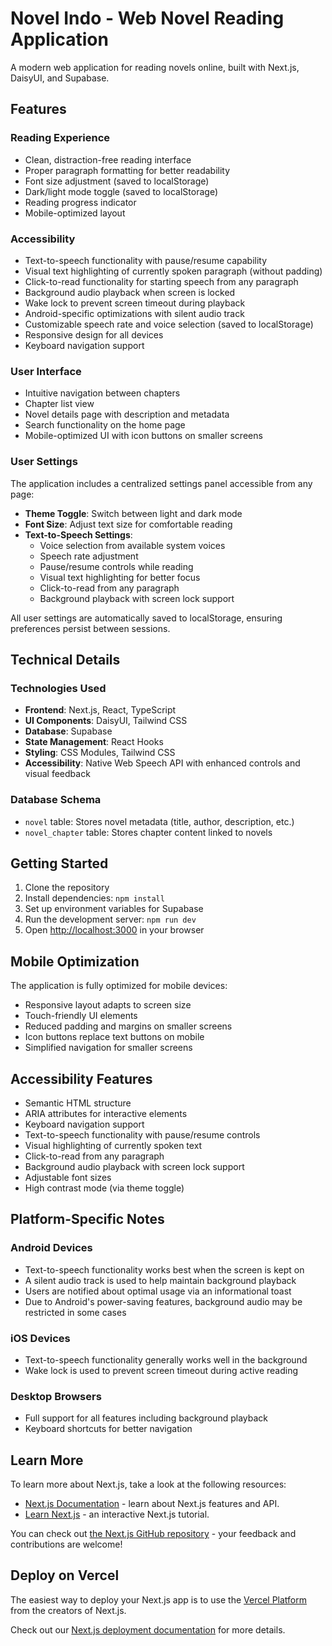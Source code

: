 # Novel Indo - Web Novel Reading Application

A modern web application for reading novels online, built with Next.js, DaisyUI, and Supabase.

## Features

### Reading Experience
- Clean, distraction-free reading interface
- Proper paragraph formatting for better readability
- Font size adjustment (saved to localStorage)
- Dark/light mode toggle (saved to localStorage)
- Reading progress indicator
- Mobile-optimized layout

### Accessibility
- Text-to-speech functionality with pause/resume capability
- Visual text highlighting of currently spoken paragraph (without padding)
- Click-to-read functionality for starting speech from any paragraph
- Background audio playback when screen is locked
- Wake lock to prevent screen timeout during playback
- Android-specific optimizations with silent audio track
- Customizable speech rate and voice selection (saved to localStorage)
- Responsive design for all devices
- Keyboard navigation support

### User Interface
- Intuitive navigation between chapters
- Chapter list view
- Novel details page with description and metadata
- Search functionality on the home page
- Mobile-optimized UI with icon buttons on smaller screens

### User Settings
The application includes a centralized settings panel accessible from any page:
- **Theme Toggle**: Switch between light and dark mode
- **Font Size**: Adjust text size for comfortable reading
- **Text-to-Speech Settings**: 
  - Voice selection from available system voices
  - Speech rate adjustment
  - Pause/resume controls while reading
  - Visual text highlighting for better focus
  - Click-to-read from any paragraph
  - Background playback with screen lock support

All user settings are automatically saved to localStorage, ensuring preferences persist between sessions.

## Technical Details

### Technologies Used
- **Frontend**: Next.js, React, TypeScript
- **UI Components**: DaisyUI, Tailwind CSS
- **Database**: Supabase
- **State Management**: React Hooks
- **Styling**: CSS Modules, Tailwind CSS
- **Accessibility**: Native Web Speech API with enhanced controls and visual feedback

### Database Schema
- `novel` table: Stores novel metadata (title, author, description, etc.)
- `novel_chapter` table: Stores chapter content linked to novels

## Getting Started

1. Clone the repository
2. Install dependencies: `npm install`
3. Set up environment variables for Supabase
4. Run the development server: `npm run dev`
5. Open [http://localhost:3000](http://localhost:3000) in your browser

## Mobile Optimization

The application is fully optimized for mobile devices:
- Responsive layout adapts to screen size
- Touch-friendly UI elements
- Reduced padding and margins on smaller screens
- Icon buttons replace text buttons on mobile
- Simplified navigation for smaller screens

## Accessibility Features

- Semantic HTML structure
- ARIA attributes for interactive elements
- Keyboard navigation support
- Text-to-speech functionality with pause/resume controls
- Visual highlighting of currently spoken text
- Click-to-read from any paragraph
- Background audio playback with screen lock support
- Adjustable font sizes
- High contrast mode (via theme toggle)

## Platform-Specific Notes

### Android Devices
- Text-to-speech functionality works best when the screen is kept on
- A silent audio track is used to help maintain background playback
- Users are notified about optimal usage via an informational toast
- Due to Android's power-saving features, background audio may be restricted in some cases

### iOS Devices
- Text-to-speech functionality generally works well in the background
- Wake lock is used to prevent screen timeout during active reading

### Desktop Browsers
- Full support for all features including background playback
- Keyboard shortcuts for better navigation

## Learn More

To learn more about Next.js, take a look at the following resources:

- [Next.js Documentation](https://nextjs.org/docs) - learn about Next.js features and API.
- [Learn Next.js](https://nextjs.org/learn-pages-router) - an interactive Next.js tutorial.

You can check out [the Next.js GitHub repository](https://github.com/vercel/next.js) - your feedback and contributions are welcome!

## Deploy on Vercel

The easiest way to deploy your Next.js app is to use the [Vercel Platform](https://vercel.com/new?utm_medium=default-template&filter=next.js&utm_source=create-next-app&utm_campaign=create-next-app-readme) from the creators of Next.js.

Check out our [Next.js deployment documentation](https://nextjs.org/docs/pages/building-your-application/deploying) for more details.
